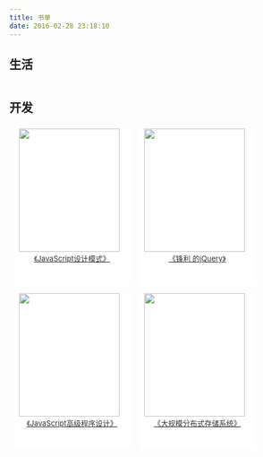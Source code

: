 ```yaml
---
title: 书单
date: 2016-02-28 23:18:10
---
```


<div class="clear-both"></div>

## 生活
<div class="container-box">
</div>

## 开发
<div class="container-box">
	<span class="gallery-item">
		<img src="http://7xlak7.com1.z0.glb.clouddn.com/blog%2Fimages%2Fbooks%2FJavaScript%E8%AE%BE%E8%AE%A1%E6%A8%A1%E5%BC%8F.jpg">
        <a href="http://wucan.cc/books/sorry-about-book-review.html"><p>《JavaScript设计模式》</p></a>
	</span>
	<span class="gallery-item">
		<img src="http://7xlak7.com1.z0.glb.clouddn.com/blog%2Fimages%2Fbooks%2FJavaScript%E9%94%8B%E5%88%A9%E7%9A%84jquery.jpg">
        <a href="http://wucan.cc/books/sorry-about-book-review.html"><p>《锋利	的jQuery》</p></a>
	</span>
	<span class="gallery-item">
		<img src="http://7xlak7.com1.z0.glb.clouddn.com/blog%2Fimages%2Fbooks%2FJavaScript%E9%AB%98%E7%BA%A7%E7%A8%8B%E5%BA%8F%E8%AE%BE%E8%AE%A1.jpg">
        <a href="http://wucan.cc/books/sorry-about-book-review.html"><p>《JavaScript高级程序设计》</p></a>
	</span>
	<span class="gallery-item">
		<img src="http://7xlak7.com1.z0.glb.clouddn.com/blog%2Fimages%2Fbooks%2F%E5%A4%A7%E8%A7%84%E6%A8%A1%E5%88%86%E5%B8%83%E5%BC%8F%E5%AD%98%E5%82%A8%E7%B3%BB%E7%BB%9F.jpg">
        <a href="http://wucan.cc/books/sorry-about-book-review.html"><p>《大规模分布式存储系统》</p></a>
	</span>
</div>

<div class="clear-both"></div>

<style type="text/css">
	.container{
		background-color: #e2e2e2;
	}
	.container-box{
		display: -webkit-flex;
		display:         flex;
		flex-wrap: wrap;
		line-height: 1em;
	}
	.gallery-item{
		width: 210px;
    	height: 280px;
		margin: 7px;
		padding: 0px;
		background-color: #ffffff;
	}
	.gallery-item img {
	    width: 180px;
	    height: 220px;
	    margin: 0px 10px 0px 10px;
	    background-size:cover;
		background-repeat:no-repeat;
	}
	.gallery-item p {
		display: block;
	    margin: 5px;
	    font-size: 13px;
	    /*line-height: 1em;*/
	    /*text-indent: 24px;*/
	    color: #333333;
	    text-align: center;
	}
	.clear-both{
		clear:both;
	}
</style>
